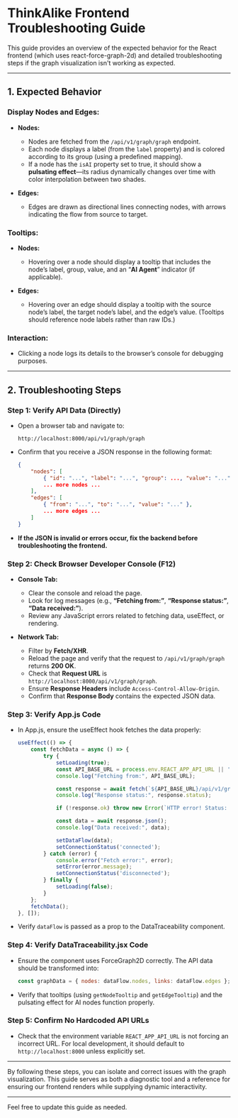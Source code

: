 # ThinkAlike Frontend Troubleshooting Guide

This guide provides an overview of the expected behavior for the React frontend (which uses react-force-graph-2d) and detailed troubleshooting steps if the graph visualization isn't working as expected.

---

## 1. Expected Behavior

### **Display Nodes and Edges:**
- **Nodes:**
  - Nodes are fetched from the `/api/v1/graph/graph` endpoint.
  - Each node displays a label (from the `label` property) and is colored according to its group (using a predefined mapping).
  - If a node has the `isAI` property set to true, it should show a **pulsating effect**—its radius dynamically changes over time with color interpolation between two shades.

- **Edges:**
  - Edges are drawn as directional lines connecting nodes, with arrows indicating the flow from source to target.

### **Tooltips:**
- **Nodes:**
  - Hovering over a node should display a tooltip that includes the node’s label, group, value, and an “**AI Agent**” indicator (if applicable).

- **Edges:**
  - Hovering over an edge should display a tooltip with the source node’s label, the target node’s label, and the edge’s value. (Tooltips should reference node labels rather than raw IDs.)

### **Interaction:**
- Clicking a node logs its details to the browser’s console for debugging purposes.

---

## 2. Troubleshooting Steps

### **Step 1: Verify API Data (Directly)**
- Open a browser tab and navigate to:
  ```
  http://localhost:8000/api/v1/graph/graph
  ```
- Confirm that you receive a JSON response in the following format:
  ```json
  {
      "nodes": [
          { "id": "...", "label": "...", "group": ..., "value": "...", "isAI": ... },
          ... more nodes ...
      ],
      "edges": [
          { "from": "...", "to": "...", "value": "..." },
          ... more edges ...
      ]
  }
  ```
- **If the JSON is invalid or errors occur, fix the backend before troubleshooting the frontend.**

### **Step 2: Check Browser Developer Console (F12)**
- **Console Tab:**
  - Clear the console and reload the page.
  - Look for log messages (e.g., **“Fetching from:”**, **“Response status:”**, **“Data received:”**).
  - Review any JavaScript errors related to fetching data, useEffect, or rendering.

- **Network Tab:**
  - Filter by **Fetch/XHR**.
  - Reload the page and verify that the request to `/api/v1/graph/graph` returns **200 OK**.
  - Check that **Request URL** is `http://localhost:8000/api/v1/graph/graph`.
  - Ensure **Response Headers** include `Access-Control-Allow-Origin`.
  - Confirm that **Response Body** contains the expected JSON data.

### **Step 3: Verify App.js Code**
- In App.js, ensure the useEffect hook fetches the data properly:
  ```javascript
  useEffect(() => {
      const fetchData = async () => {
          try {
              setLoading(true);
              const API_BASE_URL = process.env.REACT_APP_API_URL || 'http://localhost:8000';
              console.log("Fetching from:", API_BASE_URL);

              const response = await fetch(`${API_BASE_URL}/api/v1/graph/graph`);
              console.log("Response status:", response.status);

              if (!response.ok) throw new Error(`HTTP error! Status: ${response.status}`);

              const data = await response.json();
              console.log("Data received:", data);

              setDataFlow(data);
              setConnectionStatus('connected');
          } catch (error) {
              console.error("Fetch error:", error);
              setError(error.message);
              setConnectionStatus('disconnected');
          } finally {
              setLoading(false);
          }
      };
      fetchData();
  }, []);
  ```
- Verify `dataFlow` is passed as a prop to the DataTraceability component.

### **Step 4: Verify DataTraceability.jsx Code**
- Ensure the component uses ForceGraph2D correctly. The API data should be transformed into:
  ```javascript
  const graphData = { nodes: dataFlow.nodes, links: dataFlow.edges };
  ```
- Verify that tooltips (using `getNodeTooltip` and `getEdgeTooltip`) and the pulsating effect for AI nodes function properly.

### **Step 5: Confirm No Hardcoded API URLs**
- Check that the environment variable `REACT_APP_API_URL` is not forcing an incorrect URL. For local development, it should default to `http://localhost:8000` unless explicitly set.

---

By following these steps, you can isolate and correct issues with the graph visualization. This guide serves as both a diagnostic tool and a reference for ensuring our frontend renders while supplying dynamic interactivity.

---

Feel free to update this guide as needed.
